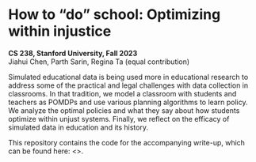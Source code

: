 # How to “do” school: Optimizing within injustice
**CS 238, Stanford University, Fall 2023**<br />
Jiahui Chen, Parth Sarin, Regina Ta (equal contribution)

Simulated educational data is being used more in educational research to address some of the practical and legal challenges with data collection in classrooms. In that tradition, we model a classroom with students and teachers as POMDPs and use various planning algorithms to learn policy. We analyze the optimal policies and what they say about how students optimize within unjust systems. Finally, we reflect on the efficacy of simulated data in education and its history.

This repository contains the code for the accompanying write-up, which can be found here: <>.
